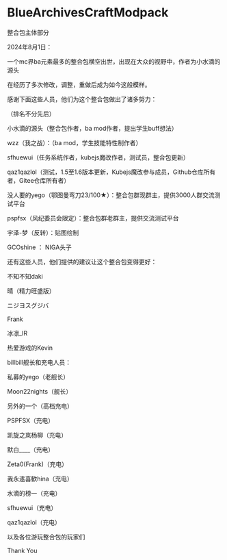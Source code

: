 # BlueArchivesCraftModpack
整合包主体部分

2024年8月1日：

一个mc界ba元素最多的整合包横空出世，出现在大众的视野中，作者为小水滴的源头

在经历了多次修改，调整，重做后成为如今这般模样。

感谢下面这些人员，他们为这个整合包做出了诸多努力：

（排名不分先后）

小水滴的源头（整合包作者，ba mod作者，提出学生buff想法）

wzz（我之战）：（ba mod，学生技能特性制作者）

sfhuewui（任务系统作者，kubejs魔改作者，测试员，整合包更新）

qaz1qazlol（测试，1.5至1.6版本更新，Kubejs魔改参与成员，Github仓库所有者，Gitee仓库所有者）

没人要的yego（鄂图曼弯刀23/100★）：整合包群现群主，提供3000人群交流测试平台

pspfsx（风纪委员会限定）：整合包群老群主，提供交流测试平台

宇泽-梦（反转）：贴图绘制

GCOshine ： NIGA头子


还有这些人员，他们提供的建议让这个整合包变得更好：

不知不知daki

晴（精力旺盛版）

ニジヨスグジバ

Frank

冰凛_IR

热爱游戏的Kevin



billbill舰长和充电人员：

私募的yego（老舰长）

Moon22nights（舰长）

另外的一个（高档充电）

PSPFSX（充电）

凯旋之岚杨柳（充电）

默白____（充电）

Zeta0(Frank)（充电）

我永逺喜歓hina（充电）

水滴的榜一（充电）

sfhuewui（充电）

qaz1qazlol（充电）




以及各位游玩整合包的玩家们

Thank You

